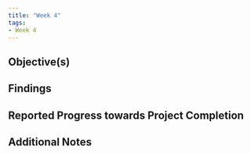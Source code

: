 ```yaml
---
title: "Week 4"
tags:
- Week 4
---
```


## Objective(s)



## Findings 



## Reported Progress towards Project Completion



## Additional Notes
